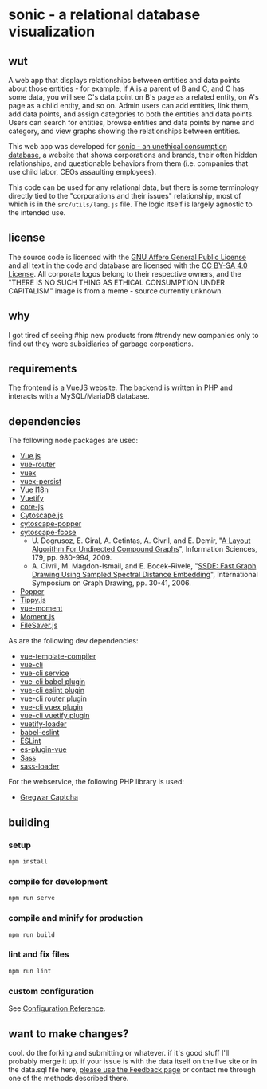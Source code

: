 # sonic - a relational database visualization

## wut
A web app that displays relationships between entities and data points about those entities - for example, if A is a parent of B and C, and C has some data, you will see C's 
data point on B's page as a related entity, on A's page as a child entity, and so on. Admin users can add entities, link them, add data points, and assign categories to both the 
entities and data points. Users can search for entities, browse entities and data points by name and category, and view graphs showing the relationships between entities.

This web app was developed for [sonic - an unethical consumption database](https://www.hauntedbees.com/sonic.html), a website that shows corporations and brands, their often 
hidden relationships, and questionable behaviors from them (i.e. companies that use child labor, CEOs assaulting employees).

This code can be used for any relational data, but there is some terminology directly tied to the "corporations and their issues" relationship, most of which is in the `src/utils/lang.js` file. The logic itself is largely agnostic to the intended use.

## license
The source code is licensed with the [GNU Affero General Public License](https://www.gnu.org/licenses/agpl-3.0.en.html) and all text in the code and database are licensed
with the [CC BY-SA 4.0 License](https://creativecommons.org/licenses/by-sa/4.0/legalcode). All corporate logos belong to their respective owners, and the "THERE IS NO SUCH THING
AS ETHICAL CONSUMPTION UNDER CAPITALISM" image is from a meme - source currently unknown.

## why
I got tired of seeing #hip new products from #trendy new companies only to find out they were subsidiaries of garbage corporations.

## requirements
The frontend is a VueJS website. The backend is written in PHP and interacts with a MySQL/MariaDB database.

## dependencies
The following node packages are used:
 * [Vue.js](https://vuejs.org/)
 * [vue-router](https://github.com/vuejs/vue-router)
 * [vuex](https://github.com/vuejs/vuex)
 * [vuex-persist](https://github.com/championswimmer/vuex-persist)
 * [Vue I18n](https://kazupon.github.io/vue-i18n/)
 * [Vuetify](https://vuetifyjs.com/en/)
 * [core-js](https://github.com/zloirock/core-js)
 * [Cytoscape.js](https://js.cytoscape.org/)
 * [cytoscape-popper](https://github.com/cytoscape/cytoscape.js-popper)
 * [cytoscape-fcose](https://github.com/iVis-at-Bilkent/cytoscape.js-fcose)
   * U. Dogrusoz, E. Giral, A. Cetintas, A. Civril, and E. Demir, "[A Layout Algorithm For Undirected Compound Graphs](http://www.sciencedirect.com/science/article/pii/S0020025508004799)", Information Sciences, 179, pp. 980-994, 2009.
   * A. Civril, M. Magdon-Ismail, and E. Bocek-Rivele, "[SSDE: Fast Graph Drawing Using Sampled Spectral Distance Embedding](https://link.springer.com/chapter/10.1007/978-3-540-70904-6_5)", International Symposium on Graph Drawing, pp. 30-41, 2006.
 * [Popper](https://popper.js.org/)
 * [Tippy.js](https://atomiks.github.io/tippyjs/)
 * [vue-moment](https://github.com/brockpetrie/vue-moment)
 * [Moment.js](https://momentjs.com/)
 * [FileSaver.js](https://github.com/eligrey/FileSaver.js)

As are the following dev dependencies:
 * [vue-template-compiler](https://www.npmjs.com/package/vue-template-compiler)
 * [vue-cli](https://cli.vuejs.org/)
 * [vue-cli service](https://cli.vuejs.org/guide/cli-service.html)
 * [vue-cli babel plugin](https://cli.vuejs.org/core-plugins/babel.html)
 * [vue-cli eslint plugin](https://cli.vuejs.org/core-plugins/eslint.html)
 * [vue-cli router plugin](https://www.npmjs.com/package/@vue/cli-plugin-router)
 * [vue-cli vuex plugin](https://www.npmjs.com/package/@vue/cli-plugin-vuex)
 * [vue-cli vuetify plugin](https://github.com/vuetifyjs/vue-cli-plugins/tree/master/packages/vue-cli-plugin-vuetify)
 * [vuetify-loader](https://github.com/vuetifyjs/vuetify-loader)
 * [babel-eslint](https://github.com/babel/babel-eslint)
 * [ESLint](https://eslint.org/)
 * [es-plugin-vue](https://github.com/vuejs/eslint-plugin-vue)
 * [Sass](https://sass-lang.com/)
 * [sass-loader](https://webpack.js.org/loaders/sass-loader/)

For the webservice, the following PHP library is used:
 * [Gregwar Captcha](https://github.com/Gregwar/Captcha)

## building
### setup
```
npm install
```
### compile for development
```
npm run serve
```
### compile and minify for production
```
npm run build
```
### lint and fix files
```
npm run lint
```
### custom configuration
See [Configuration Reference](https://cli.vuejs.org/config/).

## want to make changes?
cool. do the forking and submitting or whatever. if it's good stuff I'll probably merge it up. if your issue is with the data itself on the live site or in the data.sql file here, [please use the Feedback page](https://www.hauntedbees.com/sonic.html#/info/feedback) or contact me through one of the methods described there.